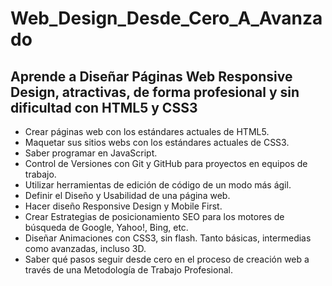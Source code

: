 # Web_Design_Desde_Cero_A_Avanzado
## Aprende a Diseñar Páginas Web Responsive Design, atractivas, de forma profesional y sin dificultad con HTML5 y CSS3

- Crear páginas web con los estándares actuales de HTML5.
- Maquetar sus sitios webs con los estándares actuales de CSS3.
- Saber programar en JavaScript.
- Control de Versiones con Git y GitHub para proyectos en equipos de trabajo.
- Utilizar herramientas de edición de código de un modo más ágil.
- Definir el Diseño y Usabilidad de una página web.
- Hacer diseño Responsive Design y Mobile First.
- Crear Estrategias de posicionamiento SEO para los motores de búsqueda de Google, Yahoo!, Bing, etc.
- Diseñar Animaciones con CSS3, sin flash. Tanto básicas, intermedias como avanzadas, incluso 3D.
- Saber qué pasos seguir desde cero en el proceso de creación web a través de una Metodología de Trabajo Profesional.